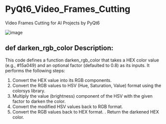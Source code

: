 # PyQt6_Video_Frames_Cutting
Video Frames Cutting for AI Projects by PyQt6

![image](https://github.com/DmPanf/PyQt6_Video_Frames_Cutting/assets/99917230/b60ddaf1-5be1-418d-a113-fd90bcf35ecf)

## def darken_rgb_color Description:


This code defines a function darken_rgb_color that takes a HEX color value (e.g., #15a049) and an optional factor (defaulted to 0.8) as its inputs. It performs the following steps:

1. Convert the HEX value into its RGB components.
2. Convert the RGB values to HSV (Hue, Saturation, Value) format using the colorsys library.
3. Multiply the value (brightness) component of the HSV with the given factor to darken the color.
4. Convert the modified HSV values back to RGB format.
5. Convert the RGB values back to HEX format.
. Return the darkened HEX color.
